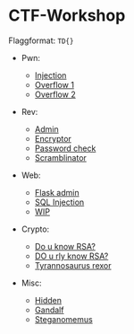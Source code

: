 # CTF-Workshop

Flaggformat: `TD{}`

- Pwn:
  - [Injection](pwn/injection)
  - [Overflow 1](pwn/overflow1)
  - [Overflow 2](pwn/overflow2)

- Rev:
  - [Admin](rev/admin)
  - [Encryptor](rev/encryptor)
  - [Password check](rev/password_check)
  - [Scramblinator](rev/scramblinator)

- Web:
  - [Flask admin](web/flask_admin)
  - [SQL Injection](web/sql_injection/README.md)
  - [WIP](https://github.com/Loevland/ctf-workshop/issues/6)

- Crypto:
  - [Do u know RSA?](crypto/do_u_know_rsa)
  - [DO u rly know RSA?](crypto/do_u_rly_know_rsa)
  - [Tyrannosaurus rexor](crypto/tyrannosaurus_rexor)
 
- Misc:
  - [Hidden](web/hidden)
  - [Gandalf](misc/gandalf)
  - [Steganomemus](misc/steganomemus)
